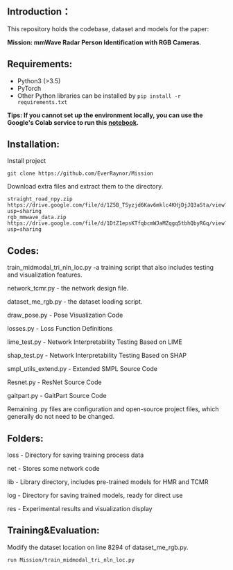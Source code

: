 ## Introduction：

This repository holds the codebase, dataset and models for the paper:

**Mission: mmWave Radar Person Identification with RGB Cameras**.



## Requirements:

- Python3 (>3.5)
- PyTorch
- Other Python libraries can be installed by `pip install -r requirements.txt`

****Tips:** If you cannot set up the environment locally, you can use the Google's Colab service to run
this [notebook](https://colab.research.google.com/drive/10o0eAFYQMIcq1H70OBD9Z6RtRqX_5cY2?usp=sharing).**



## Installation:

Install project
``` shell
git clone https://github.com/EverRaynor/Mission
```

Download extra files and extract them to the directory.
``` download files
straight_road_npy.zip
https://drive.google.com/file/d/1Z5B_TSyzjd6Kav6mklc4KHjDjJQ3aSta/view?usp=sharing
rgb_mmwave_data.zip
https://drive.google.com/file/d/1DtZ1epsKTfqbcmWJaMZqgq5tbhQbyRGq/view?usp=sharing
```

## Codes:

train_midmodal_tri_nln_loc.py -a training script that also includes testing and visualization features.

network_tcmr.py - the network design file.

dataset_me_rgb.py - the dataset loading script. 

draw_pose.py - Pose Visualization Code

losses.py - Loss Function Definitions

lime_test.py - Network Interpretability Testing Based on LIME

shap_test.py - Network Interpretability Testing Based on SHAP

smpl_utils_extend.py - Extended SMPL Source Code

Resnet.py - ResNet Source Code

gaitpart.py - GaitPart Source Code

Remaining .py files are configuration and open-source project files, which generally do not need to be changed.

## Folders:

loss - Directory for saving training process data

net - Stores some network code

lib - Library directory, includes pre-trained models for HMR and TCMR

log - Directory for saving trained models, ready for direct use

res - Experimental results and visualization display

## Training&Evaluation:
Modify the dataset location on line 8294 of dataset_me_rgb.py.

```
run Mission/train_midmodal_tri_nln_loc.py
``` 

